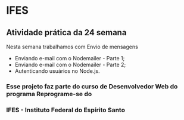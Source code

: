 # IFES

## Atividade prática da 24 semana

Nesta semana trabalhamos com Envio de mensagens

* Enviando e-mail com o Nodemailer - Parte 1;
* Enviando e-mail com o Nodemailer - Parte 2;
* Autenticando usuários no Node.js.

### Esse projeto faz parte do curso de Desenvolvedor Web do programa Reprograme-se do
### IFES - Instituto Federal do Espírito Santo
